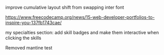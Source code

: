 improve cumulative layout shift from swapping inter font

<https://www.freecodecamp.org/news/15-web-developer-portfolios-to-inspire-you-137fb1743cae/>
<!-- https://www.youtube.com/watch?v=83j3Z4heXH0 -->

my specialties section: add skill badges and make them interactive when clicking the skills

Removed mantine
test
